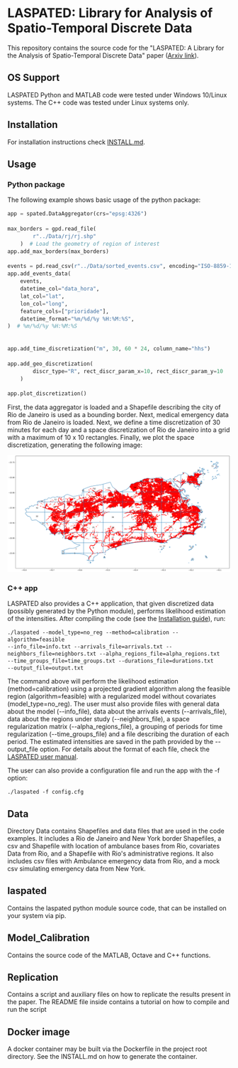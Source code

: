 # LASPATED: Library for Analysis of Spatio-Temporal Discrete Data

This repository contains the source code for the "LASPATED: A Library for the Analysis of
Spatio-Temporal Discrete Data" paper ([Arxiv link](https://arxiv.org/abs/2401.04156)).

## OS Support

LASPATED Python and MATLAB code were tested under Windows 10/Linux systems. The C++ code was tested under Linux systems only.


## Installation

For installation instructions check [INSTALL.md](INSTALL.md).

## Usage

### Python package

The following example shows basic usage of the python package: 
```python
app = spated.DataAggregator(crs="epsg:4326")

max_borders = gpd.read_file(
        r"../Data/rj/rj.shp"
    )  # Load the geometry of region of interest
app.add_max_borders(max_borders)

events = pd.read_csv(r"../Data/sorted_events.csv", encoding="ISO-8859-1", sep=",")
app.add_events_data(
    events,
    datetime_col="data_hora",
    lat_col="lat",
    lon_col="long",
    feature_cols=["prioridade"],
    datetime_format="%m/%d/%y %H:%M:%S",
)  # %m/%d/%y %H:%M:%S


app.add_time_discretization("m", 30, 60 * 24, column_name="hhs")

app.add_geo_discretization(
        discr_type="R", rect_discr_param_x=10, rect_discr_param_y=10
    )

app.plot_discretization()
```

First, the data aggregator is loaded and a Shapefile describing the city of Rio de Janeiro is used as a bounding border. Next, medical emergency data from Rio de Janeiro is loaded. Next, we define a time discretization of 30 minutes for each day and a space discretization of Rio de Janeiro into a grid with a maximum of 10 x 10 rectangles. Finally, we plot the space discretization, generating the following image:

![](disc_r76.png)


### C++ app

LASPATED also provides a C++ application, that given discretized data (possibly generated by the Python module), performs likelihood estimation of the intensities. After compiling the code (see the [Installation guide](INSTALL.md)), run:

    ./laspated --model_type=no_reg --method=calibration --algorithm=feasible
    --info_file=info.txt --arrivals_file=arrivals.txt --neighbors_file=neighbors.txt --alpha_regions_file=alpha_regions.txt
    --time_groups_file=time_groups.txt --durations_file=durations.txt
    --output_file=output.txt

The command above will perform the likelihood estimation (method=calibration) using a projected gradient algorithm along the feasible region (algorithm=feasible) with a regularized model without covariates (model_type=no_reg). The user must also provide files with general data about the model (--info_file), data about the arrivals events (--arrivals_file), data about the regions under study (--neighbors_file), a space regularization matrix (--alpha_regions_file), a grouping of periods for time regularization (--time_groups_file) and a file describing the duration of each period. The estimated intensities are saved in the path provided by the --output_file option. For details about the format of each file, check the [LASPATED user manual](https://arxiv.org/abs/2407.13889).

The user can also provide a configuration file and run the app with the -f option:

    ./laspated -f config.cfg


## Data
Directory Data contains Shapefiles and data files that are used in the code examples. It includes a Rio de Janeiro and New York border Shapefiles, a csv and Shapefile with location of ambulance bases from Rio, covariates Data from Rio, and a Shapefile with Rio's administrative regions. It also includes csv files with Ambulance emergency data from Rio, and a mock csv simulating emergency data from New York. 

## laspated

Contains the laspated python module source code, that can be installed on your system via pip.

## Model_Calibration

Contains the source code of the MATLAB, Octave and C++ functions. 

## Replication

Contains a script and auxiliary files on how to replicate the results present in the paper. The README file inside contains a tutorial on how to compile and run the script


## Docker image

A docker container may be built via the Dockerfile in the project root directory. See the INSTALL.md on how to generate the container.



